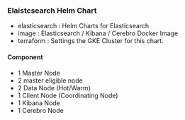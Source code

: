 ### Elaistcsearch Helm Chart
- elasticsearch : Helm Charts for Elasticsearch
- image : Elasticsearch / Kibana / Cerebro Docker Image
- terraform : Settings the GKE Cluster for this chart.

#### Component
- 1 Master Node
- 2 master eligible node
- 2 Data Node (Hot/Warm)
- 1 Client Node (Coordinating Node)
- 1 Kibana Node
- 1 Cerebro Node
